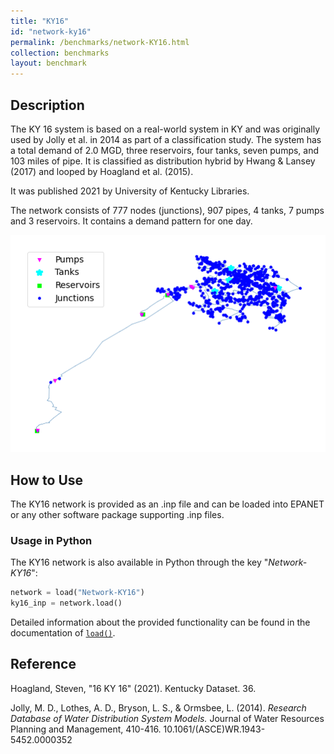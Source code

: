 ```yaml
---
title: "KY16"
id: "network-ky16"
permalink: /benchmarks/network-KY16.html
collection: benchmarks
layout: benchmark
---
```



## Description

The KY 16 system is based on a real-world system in KY and was originally used by Jolly et al. in 2014 as part of a
classification study. The system has a total demand of 2.0 MGD, three reservoirs, four tanks, seven pumps, and 103 miles
of pipe. It is classified as distribution hybrid by Hwang & Lansey (2017) and looped by Hoagland et al. (2015).

It was published 2021 by University of Kentucky Libraries.

The network consists of 777 nodes (junctions), 907 pipes, 4 tanks, 7 pumps and 3 reservoirs. It contains a demand
pattern for one day.

<img src="../static/benchmarks/network-ky16/ky16_plot.png"/>

## How to Use

The KY16 network is provided as an .inp file and can be loaded into EPANET or any other software package
supporting .inp files.

### Usage in Python

The KY16 network is also available in Python through the key "*Network-KY16*":
```python
network = load("Network-KY16")
ky16_inp = network.load()
```

Detailed information about the provided functionality can be found in the documentation of
[`load()`](https://waterbenchmarkhub.readthedocs.io/en/latest/water_benchmark_hub.networks.html#water_benchmark_hub.networks.networks.KY16.load).


## Reference

Hoagland, Steven, "16 KY 16" (2021). Kentucky Dataset. 36.
[<i class="bi bi-link"></i>](https://uknowledge.uky.edu/wdst/36)

Jolly, M. D., Lothes, A. D., Bryson, L. S., & Ormsbee, L. (2014). *Research Database of Water Distribution System Models.*
Journal of Water Resources Planning and Management, 410-416. 10.1061/(ASCE)WR.1943-5452.0000352
[<i class="bi bi-link"></i>](https://doi.org/10.1061/(ASCE)WR.1943-5452.0000352)
